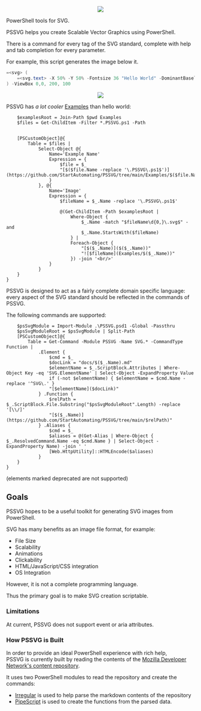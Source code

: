 <div align='center'>
<img src='Assets/PSSVG.svg' />
</div>

PowerShell tools for SVG.

PSSVG helps you create Scalable Vector Graphics using PowerShell.


There is a command for every tag of the SVG standard, complete with help and tab completion for every parameter.


For example, this script generates the image below it.

~~~PowerShell
=<svg> (
    =<svg.text> -X 50% -Y 50% -Fontsize 36 "Hello World" -DominantBaseline middle -TextAnchor middle -Fill '#4488ff'
) -ViewBox 0,0, 200, 100
~~~

<div align='center'>
<img src='Examples/HelloWorld.svg' />
</div>

PSSVG has _a lot cooler_ [Examples](https://github.com/StartAutomating/PSSVG/tree/main/Examples) than hello world:

~~~PipeScript {
    $examplesRoot = Join-Path $pwd Examples
    $files = Get-ChildItem -Filter *.PSSVG.ps1 -Path 
    

    [PSCustomObject]@{
        Table = $files | 
            Select-Object @{
                Name='Example Name'
                Expression = {
                    $file = $_
                    "[$($file.Name -replace '\.PSSVG\.ps1$')](https://github.com/StartAutomating/PSSVG/tree/main/Examples/$($file.Name))"
                }            
            }, @{
                Name='Image'
                Expression = {
                    $fileName = $_.Name -replace '\.PSSVG\.ps1$'

                    @(Get-ChildItem -Path $examplesRoot |
                        Where-Object { 
                            $_.Name -match "$fileName\d{0,}\.svg$" -and
                            $_.Name.StartsWith($fileName)
                        } |
                        Foreach-Object {
                            "[$($_.Name)]($($_.Name))"
                            "![$fileName](Examples/$($_.Name))"
                        }) -join '<br/>'
                }
            }              
    }
}
~~~

PSSVG is designed to act as a fairly complete domain specific language:  every aspect of the SVG standard should be reflected in the commands of PSSVG.

The following commands are supported:

~~~PipeScript {
    $psSvgModule = Import-Module .\PSSVG.psd1 -Global -Passthru
    $psSvgModuleRoot = $psSvgModule | Split-Path
    [PSCustomObject]@{
        Table = Get-Command -Module PSSVG -Name SVG.* -CommandType Function |
            .Element {
                $cmd = $_
                $docLink = "docs/$($_.Name).md"
                $elementName = $_.ScriptBlock.Attributes | Where-Object Key -eq 'SVG.ElementName' | Select-Object -ExpandProperty Value
                if (-not $elementName) { $elementName = $cmd.Name -replace '^SVG\.' }
                "[$elementName]($docLink)"
            } .Function {
                $relPath = $_.ScriptBlock.File.Substring("$psSvgModuleRoot".Length) -replace '[\\/]'
                "[$($_.Name)](https://github.com/StartAutomating/PSSVG/tree/main/$relPath)"
            } .Aliases {
                $cmd = $_
                $aliases = @(Get-Alias | Where-Object { $_.ResolvedCommand.Name -eq $cmd.Name } | Select-Object -ExpandProperty Name) -join ' '
                [Web.HttpUtility]::HTMLEncode($aliases)
            }            
    }
}
~~~

(elements marked deprecated are not supported)

## Goals

PSSVG hopes to be a useful toolkit for generating SVG images from PowerShell.

SVG has many benefits as an image file format, for example:
* File Size
* Scalability
* Animations
* Clickability
* HTML/JavaScript/CSS integration
* OS Integration

However, it is not a complete programming language.

Thus the primary goal is to make SVG creation scriptable.

### Limitations 

At current, PSSVG does not support event or aria attributes.

### How PSSVG is Built

In order to provide an ideal PowerShell experience with rich help,  
PSSVG is currently built by reading the contents of the [Mozilla Developer Network's content repository](https://github.com/mdn/content).

It uses two PowerShell modules to read the repository and create the commands:

* [Irregular](https://github.com/StartAutomating/Irregular) is used to help parse the markdown contents of the repository
* [PipeScript](https://github.com/StartAutomating/PipeScript) is used to create the functions from the parsed data.



